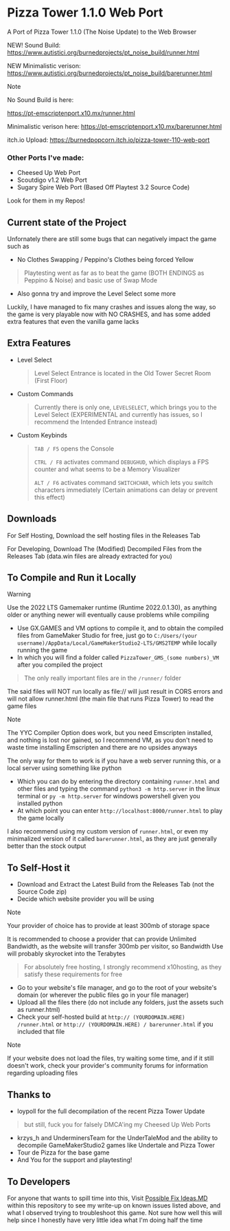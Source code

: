 # Pizza Tower 1.1.0 Web Port

A Port of Pizza Tower 1.1.0 (The Noise Update) to the Web Browser

NEW! Sound Build: https://www.autistici.org/burnedprojects/pt_noise_build/runner.html

NEW Minimalistic verison: https://www.autistici.org/burnedprojects/pt_noise_build/barerunner.html

> [!NOTE]
> No Sound Build is here:
> 
> https://pt-emscriptenport.x10.mx/runner.html
> 
> Minimalistic verison here: https://pt-emscriptenport.x10.mx/barerunner.html
> 
> itch.io Upload: https://burnedpopcorn.itch.io/pizza-tower-110-web-port

### Other Ports I've made:
- Cheesed Up Web Port
- Scoutdigo v1.2 Web Port
- Sugary Spire Web Port (Based Off Playtest 3.2 Source Code)

Look for them in my Repos!

## Current state of the Project

Unfornately there are still some bugs that can negatively impact the game such as
- No Clothes Swapping / Peppino's Clothes being forced Yellow
> Playtesting went as far as to beat the game (BOTH ENDINGS as Peppino & Noise) and basic use of Swap Mode

- Also gonna try and improve the Level Select some more

Luckily, I have managed to fix many crashes and issues along the way, so the game is very playable now with NO CRASHES, and has some added extra features that even the vanilla game lacks

## Extra Features
- Level Select
    > Level Select Entrance is located in the Old Tower Secret Room (First Floor)
- Custom Commands
    > Currently there is only one, ```LEVELSELECT```, which brings you to the Level Select (EXPERIMENTAL and currently has issues, so I recommend the Intended Entrance instead)
- Custom Keybinds
    > ```TAB / F5``` opens the Console
    >
    > ```CTRL / F8``` activates command ```DEBUGHUD```, which displays a FPS counter and what seems to be a Memory Visualizer
    > 
    > ```ALT / F6``` activates command ```SWITCHCHAR```, which lets you switch characters immediately (Certain animations can delay or prevent this effect)

## Downloads

For Self Hosting, Download the self hosting files in the Releases Tab

For Developing, Download The (Modified) Decompiled Files from the Releases Tab (data.win files are already extracted for you)

## To Compile and Run it Locally

> [!WARNING]
> Use the 2022 LTS Gamemaker runtime (Runtime 2022.0.1.30), as anything older or anything newer will eventually cause problems while compiling

- Use GX.GAMES and VM options to compile it, and to obtain the compiled files from GameMaker Studio for free, just go to ```C:/Users/(your username)/AppData/Local/GameMakerStudio2-LTS/GMS2TEMP``` while locally running the game
- In which you will find a folder called ```PizzaTower_GMS_(some numbers)_VM``` after you compiled the project
> The only really important files are in the ```/runner/``` folder

The said files will NOT run locally as file:// will just result in CORS errors and will not allow runner.html (the main file that runs Pizza Tower) to read the game files

> [!NOTE]
> The YYC Compiler Option does work, but you need Emscripten installed, and nothing is lost nor gained, so I recommend VM, as you don't need to waste time installing Emscripten and there are no upsides anyways

The only way for them to work is if you have a web server running this, or a local server using something like python
- Which you can do by entering the directory containing ```runner.html``` and other files and typing the command ```python3 -m http.server``` in the linux terminal or ```py -m http.server``` for windows powershell given you installed python
- At which point you can enter ```http://localhost:8000/runner.html``` to play the game locally

I also recommend using my custom version of ```runner.html```, or even my minimalized version of it called ```barerunner.html```, as they are just generally better than the stock output

## To Self-Host it
- Download and Extract the Latest Build from the Releases Tab (not the Source Code zip)
- Decide which website provider you will be using

> [!NOTE]
  > Your provider of choice has to provide at least 300mb of storage space
  > 
  > It is recommended to choose a provider that can provide Unlimited Bandwidth, as the website will transfer 300mb per visitor, so Bandwidth Use will probably skyrocket into the Terabytes

> For absolutely free hosting, I strongly recommend x10hosting, as they satisfy these requirements for free
- Go to your website's file manager, and go to the root of your website's domain (or wherever the public files go in your file manager)
- Upload all the files there (do not include any folders, just the assets such as runner.html)
- Check your self-hosted build at ```http:// (YOURDOMAIN.HERE) /runner.html``` or ```http:// (YOURDOMAIN.HERE) / barerunner.html``` if you included that file
> [!NOTE]
> If your website does not load the files, try waiting some time, and if it still doesn't work, check your provider's community forums for information regarding uploading files

## Thanks to
- loypoll for the full decompilation of the recent Pizza Tower Update
> but still, fuck you for falsely DMCA'ing my Cheesed Up Web Ports
- krzys_h and UnderminersTeam for the UnderTaleMod and the ability to decompile GameMakerStudio2 games like Undertale and Pizza Tower
- Tour de Pizza for the base game
- And You for the support and playtesting!


## To Developers
For anyone that wants to spill time into this, Visit [Possible Fix Ideas.MD](https://github.com/burnedpopcorn/Pizza-Tower-1.1.0-Web-Port/blob/main/Possible%20Fix%20Ideas.md) within this repository to see my write-up on known issues listed above, and what I observed trying to troubleshoot this game. Not sure how well this will help since
I honestly have very little idea what I'm doing half the time
